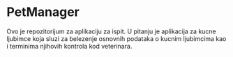 # PetManager
Ovo je repozitorijum za aplikaciju za ispit. U pitanju je aplikacija za kucne ljubimce koja sluzi za belezenje osnovnih podataka o kucnim ljubimcima kao i terminima njihovih kontrola kod veterinara.
